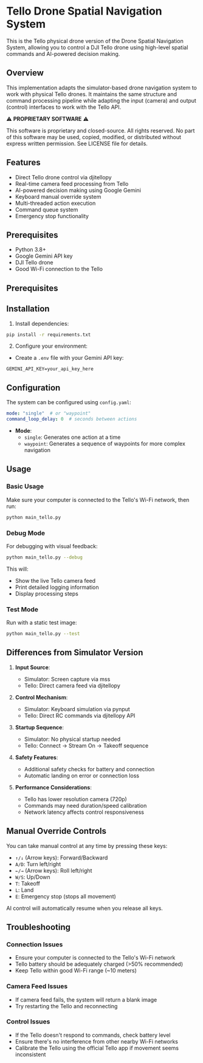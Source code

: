 # Tello Drone Spatial Navigation System

This is the Tello physical drone version of the Drone Spatial Navigation System, allowing you to control a DJI Tello drone using high-level spatial commands and AI-powered decision making.

## Overview

This implementation adapts the simulator-based drone navigation system to work with physical Tello drones. It maintains the same structure and command processing pipeline while adapting the input (camera) and output (control) interfaces to work with the Tello API.


⚠️ **PROPRIETARY SOFTWARE** ⚠️

This software is proprietary and closed-source. All rights reserved.
No part of this software may be used, copied, modified, or distributed without express written permission.
See LICENSE file for details.

## Features

- Direct Tello drone control via djitellopy
- Real-time camera feed processing from Tello
- AI-powered decision making using Google Gemini
- Keyboard manual override system
- Multi-threaded action execution
- Command queue system
- Emergency stop functionality

## Prerequisites

- Python 3.8+
- Google Gemini API key
- DJI Tello drone
- Good Wi-Fi connection to the Tello
## Prerequisites


## Installation

1. Install dependencies:
```bash
pip install -r requirements.txt
```

2. Configure your environment:
- Create a `.env` file with your Gemini API key:
```
GEMINI_API_KEY=your_api_key_here
```

## Configuration

The system can be configured using `config.yaml`:

```yaml
mode: "single"  # or "waypoint"
command_loop_delay: 0  # seconds between actions
```

- **Mode**:
  - `single`: Generates one action at a time
  - `waypoint`: Generates a sequence of waypoints for more complex navigation

## Usage

### Basic Usage

Make sure your computer is connected to the Tello's Wi-Fi network, then run:

```bash
python main_tello.py
```

### Debug Mode

For debugging with visual feedback:

```bash
python main_tello.py --debug
```

This will:
- Show the live Tello camera feed
- Print detailed logging information
- Display processing steps

### Test Mode

Run with a static test image:

```bash
python main_tello.py --test
```

## Differences from Simulator Version

1. **Input Source**:
   - Simulator: Screen capture via mss
   - Tello: Direct camera feed via djitellopy

2. **Control Mechanism**:
   - Simulator: Keyboard simulation via pynput
   - Tello: Direct RC commands via djitellopy API

3. **Startup Sequence**:
   - Simulator: No physical startup needed
   - Tello: Connect → Stream On → Takeoff sequence

4. **Safety Features**:
   - Additional safety checks for battery and connection
   - Automatic landing on error or connection loss

5. **Performance Considerations**:
   - Tello has lower resolution camera (720p)
   - Commands may need duration/speed calibration
   - Network latency affects control responsiveness

## Manual Override Controls

You can take manual control at any time by pressing these keys:

- `↑/↓` (Arrow keys): Forward/Backward
- `A/D`: Turn left/right
- `←/→` (Arrow keys): Roll left/right
- `W/S`: Up/Down
- `T`: Takeoff
- `L`: Land
- `E`: Emergency stop (stops all movement)

AI control will automatically resume when you release all keys.

## Troubleshooting

### Connection Issues

- Ensure your computer is connected to the Tello's Wi-Fi network
- Tello battery should be adequately charged (>50% recommended)
- Keep Tello within good Wi-Fi range (~10 meters)

### Camera Feed Issues

- If camera feed fails, the system will return a blank image
- Try restarting the Tello and reconnecting

### Control Issues

- If the Tello doesn't respond to commands, check battery level
- Ensure there's no interference from other nearby Wi-Fi networks
- Calibrate the Tello using the official Tello app if movement seems inconsistent 